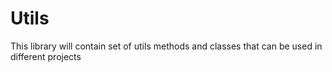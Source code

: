 # Utils
This library will contain set of utils methods and classes that can be used in different projects
